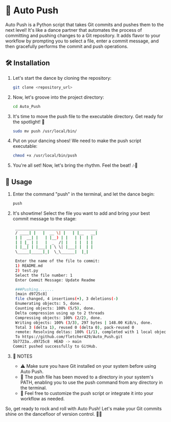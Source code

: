 # 🚀 Auto Push

Auto Push is a Python script that takes Git commits and pushes them to the next level! It's like a dance partner that automates the process of committing and pushing changes to a Git repository. It adds flavor to your workflow by prompting you to select a file, enter a commit message, and then gracefully performs the commit and push operations.

## 🛠️ Installation

1. Let's start the dance by cloning the repository:

   ```bash
   git clone <repository_url>
   
2. Now, let's groove into the project directory:

   ```bash
   cd Auto_Push
   
3. It's time to move the push file to the executable directory. Get ready for the spotlight! 💃

   ```bash
   sudo mv push /usr/local/bin/
   
4. Put on your dancing shoes! We need to make the push script executable:

   ```bash
   chmod +x /usr/local/bin/push
   
5. You're all set! Now, let's bring the rhythm. Feel the beat! 🎶🕺

## 💃 Usage

1. Enter the command "push" in the terminal, and let the dance begin:

   ```bash
   push

2. It's showtime! Select the file you want to add and bring your best commit message to the stage:

   ```bash
    ____________________________________
    / ____| |   |  __ \| |   | |__   __|
    | |  __| |   | |__) | |   | |  | |   
    | | |_ | |   |  _  /| |   | |  | |   
    | |__| | |___| | \ \| |___| |  | |   
    \_____|_____|_|  \_\______|  |_|   

    Enter the name of the file to commit:
    1) README.md
    2) test.py
    Select the file number: 1
    Enter Commit Message: Update Readme

    ###Pushing.......
    [main d9725c8] 
    file changed, 4 insertions(+), 3 deletions(-)
    Enumerating objects: 5, done.
    Counting objects: 100% (5/5), done.
    Delta compression using up to 2 threads
    Compressing objects: 100% (2/2), done.
    Writing objects: 100% (3/3), 297 bytes | 148.00 KiB/s, done.
    Total 3 (delta 1), reused 0 (delta 0), pack-reused 0
    remote: Resolving deltas: 100% (1/1), completed with 1 local object.
    To https://github.com/fletcher429/Auto_Push.git
   5b7723a..d9725c8  HEAD -> main
   Commit pushed successfully to GitHub.

3. 📝 NOTES

   - ⚠️ Make sure you have Git installed on your system before using Auto Push.
   - 📁 The push file has been moved to a directory in your system's PATH, enabling you to use the push command from any directory in the terminal.
   - 🧩 Feel free to customize the push script or integrate it into your workflow as needed.

So, get ready to rock and roll with Auto Push! Let's make your Git commits shine on the dancefloor of version control. 🎉🚀

